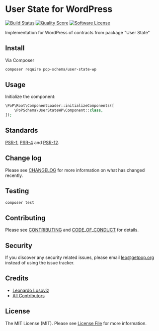 # User State for WordPress

[![Build Status][ico-travis]][link-travis]
[![Quality Score][ico-code-quality]][link-code-quality]
[![Software License][ico-license]](LICENSE.md)

<!--
[![Latest Version on Packagist][ico-version]][link-packagist]
[![Coverage Status][ico-scrutinizer]][link-scrutinizer]
[![Total Downloads][ico-downloads]][link-downloads]
-->

Implementation for WordPress of contracts from package "User State"

## Install

Via Composer

``` bash
composer require pop-schema/user-state-wp
```

## Usage

Initialize the component:

``` php
\PoP\Root\ComponentLoader::initializeComponents([
    \PoPSchema\UserStateWP\Component::class,
]);
```

## Standards

[PSR-1](https://www.php-fig.org/psr/psr-1), [PSR-4](https://www.php-fig.org/psr/psr-4) and [PSR-12](https://www.php-fig.org/psr/psr-12).

## Change log

Please see [CHANGELOG](CHANGELOG.md) for more information on what has changed recently.

## Testing

``` bash
composer test
```

## Contributing

Please see [CONTRIBUTING](CONTRIBUTING.md) and [CODE_OF_CONDUCT](CODE_OF_CONDUCT.md) for details.

## Security

If you discover any security related issues, please email leo@getpop.org instead of using the issue tracker.

## Credits

- [Leonardo Losoviz][link-author]
- [All Contributors][link-contributors]

## License

The MIT License (MIT). Please see [License File](LICENSE.md) for more information.

[ico-version]: https://img.shields.io/packagist/v/pop-schema/user-state-wp.svg?style=flat-square
[ico-license]: https://img.shields.io/badge/license-MIT-brightgreen.svg?style=flat-square
[ico-travis]: https://img.shields.io/travis/pop-schema/user-state-wp/master.svg?style=flat-square
[ico-scrutinizer]: https://img.shields.io/scrutinizer/coverage/g/pop-schema/user-state-wp.svg?style=flat-square
[ico-code-quality]: https://img.shields.io/scrutinizer/g/pop-schema/user-state-wp.svg?style=flat-square
[ico-downloads]: https://img.shields.io/packagist/dt/pop-schema/user-state-wp.svg?style=flat-square

[link-packagist]: https://packagist.org/packages/pop-schema/user-state-wp
[link-travis]: https://travis-ci.org/pop-schema/user-state-wp
[link-scrutinizer]: https://scrutinizer-ci.com/g/pop-schema/user-state-wp/code-structure
[link-code-quality]: https://scrutinizer-ci.com/g/pop-schema/user-state-wp
[link-downloads]: https://packagist.org/packages/pop-schema/user-state-wp
[link-author]: https://github.com/leoloso
[link-contributors]: ../../contributors
